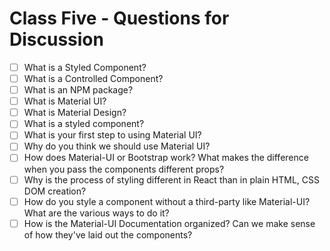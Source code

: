 # Class Five - Questions for Discussion

- [ ] What is a Styled Component?
- [ ] What is a Controlled Component?
- [ ] What is an NPM package?
- [ ] What is Material UI?
- [ ] What is Material Design?
- [ ] What is a styled component?
- [ ] What is your first step to using Material UI?
- [ ] Why do you think we should use Material UI?
- [ ] How does Material-UI or Bootstrap work? What makes the difference when you pass the components different props?
- [ ] Why is the process of styling different in React than in plain HTML, CSS DOM creation?
- [ ] How do you style a component without a third-party like Material-UI? What are the various ways to do it?
- [ ] How is the Material-UI Documentation organized? Can we make sense of how they've laid out the components?